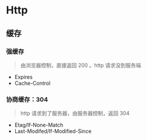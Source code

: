 # Http

## 缓存

### 强缓存

> 由浏览器控制，直接返回 200 。http 请求没到服务端

- Expires
- Cache-Control

### 协商缓存：304

> http 请求到了服务器，由服务器控制，返回 304

- Etag/If-None-Match
- Last-Modifed/If-Modified-Since

